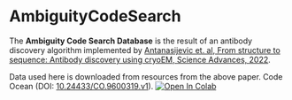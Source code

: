 # AmbiguityCodeSearch

The **Ambiguity Code Search Database** is the result of an antibody discovery algorithm implemented by 
[Antanasijevic et. al, From structure to sequence: Antibody discovery using cryoEM, Science Advances, 2022](https://www.ncbi.nlm.nih.gov/pmc/articles/PMC8769551/). 
 
Data used here is downloaded from resources from the above paper. Code Ocean (DOI:  [10.24433/CO.9600319.v1](https://codeocean.com/capsule/6661879/tree/v1)).
[![Open In Colab](https://colab.research.google.com/assets/colab-badge.svg)](https://colab.research.google.com/drive/1w4DB6Prrzk-ULFAsP-KZPinfx_leVEX_#scrollTo=8Yf007eb1UeS)

